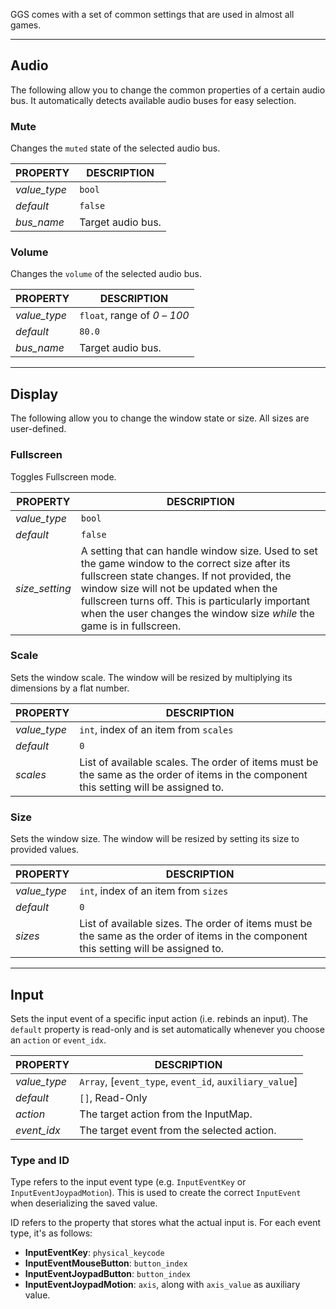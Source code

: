 GGS comes with a set of common settings that are used in almost all games.

---

## Audio

The following allow you to change the common properties of a certain audio bus. It automatically detects available audio buses for easy selection.

### Mute

Changes the `muted` state of the selected audio bus.

| PROPERTY     | DESCRIPTION       |
| ------------ | ----------------- |
| _value_type_ | `bool`            |
| _default_    | `false`           |
| _bus_name_   | Target audio bus. |

### Volume

Changes the `volume` of the selected audio bus.

| PROPERTY     | DESCRIPTION                   |
| ------------ | ----------------------------- |
| _value_type_ | `float`, range of _0_ – _100_ |
| _default_    | `80.0`                        |
| _bus_name_   | Target audio bus.             |

---

## Display

The following allow you to change the window state or size. All sizes are user-defined.

### Fullscreen

Toggles Fullscreen mode.

| PROPERTY       | DESCRIPTION                                                                                                                                                                                                                                                                                                            |
| -------------- | ---------------------------------------------------------------------------------------------------------------------------------------------------------------------------------------------------------------------------------------------------------------------------------------------------------------------- |
| _value_type_   | `bool`                                                                                                                                                                                                                                                                                                                 |
| _default_      | `false`                                                                                                                                                                                                                                                                                                                |
| _size_setting_ | A setting that can handle window size. Used to set the game window to the correct size after its fullscreen state changes. If not provided, the window size will not be updated when the fullscreen turns off. This is particularly important when the user changes the window size _while_ the game is in fullscreen. |

### Scale

Sets the window scale. The window will be resized by multiplying its dimensions by a flat number.

| PROPERTY     | DESCRIPTION                                                                                                                            |
| ------------ | -------------------------------------------------------------------------------------------------------------------------------------- |
| _value_type_ | `int`, index of an item from `scales`                                                                                                  |
| _default_    | `0`                                                                                                                                    |
| _scales_     | List of available scales. The order of items must be the same as the order of items in the component this setting will be assigned to. |

### Size

Sets the window size. The window will be resized by setting its size to provided values.

| PROPERTY     | DESCRIPTION                                                                                                                           |
| ------------ | ------------------------------------------------------------------------------------------------------------------------------------- |
| _value_type_ | `int`, index of an item from `sizes`                                                                                                  |
| _default_    | `0`                                                                                                                                   |
| _sizes_      | List of available sizes. The order of items must be the same as the order of items in the component this setting will be assigned to. |

---

## Input

Sets the input event of a specific input action (i.e. rebinds an input). The `default` property is read-only and is set automatically whenever you choose an `action` or `event_idx`.

| PROPERTY     | DESCRIPTION                                            |
| ------------ | ------------------------------------------------------ |
| _value_type_ | `Array`, [`event_type`, `event_id`, `auxiliary_value`] |
| _default_    | `[]`, Read-Only                                        |
| _action_     | The target action from the InputMap.                   |
| _event_idx_  | The target event from the selected action.             |

### Type and ID

Type refers to the input event type (e.g. `InputEventKey` or `InputEventJoypadMotion`). This is used to create the correct `InputEvent` when deserializing the saved value.

ID refers to the property that stores what the actual input is. For each event type, it's as follows:

- **InputEventKey**: `physical_keycode`
- **InputEventMouseButton**: `button_index`
- **InputEventJoypadButton**: `button_index`
- **InputEventJoypadMotion**: `axis`, along with `axis_value` as auxiliary value.
